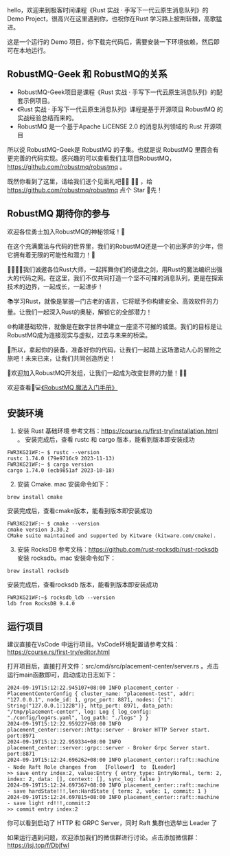 hello，欢迎来到极客时间课程《Rust 实战 · 手写下一代云原生消息队列》的 Demo Project，很高兴在这里遇到你，也祝你在Rust 学习路上披荆斩棘，高歌猛进。

这是一个运行的 Demo 项目，你下载完代码后，需要安装一下环境依赖，然后即可在本地运行。

## RobustMQ-Geek 和 RobustMQ的关系

- RobustMQ-Geek项目是课程《Rust 实战 · 手写下一代云原生消息队列》的配套示例项目。
- 《Rust 实战 · 手写下一代云原生消息队列》课程是基于开源项目 RobustMQ 的实战经验总结而来的。
- RobustMQ 是一个基于Apache LiCENSE 2.0 的消息队列领域的 Rust 开源项目

所以说 RobustMQ-Geek是 RobustMQ 的子集。也就是说 RobustMQ 里面会有更完善的代码实现。感兴趣的可以查看我们主项目RobustMQ，https://github.com/robustmq/robustmq 。

既然你看到了这里，请给我们送个见面礼吧🌟🎒 🌟🎒 ，给 https://github.com/robustmq/robustmq 点个 Star 🌟先！

## RobustMQ 期待你的参与
欢迎各位勇士加入RobustMQ的神秘领域！🌟

在这个充满魔法与代码的世界里，我们的RobustMQ还是一个初出茅庐的少年，但它拥有着无限的可能性和潜力！🚀

👩‍💻👨‍💻我们诚邀各位Rust大师，一起挥舞你们的键盘之剑，用Rust的魔法编织出强大的代码之网。在这里，我们不仅共同打造一个坚不可摧的消息队列，更是在探索技术的边界，一起成长，一起进步！

📚学习Rust，就像是掌握一门古老的语言，它将赋予你构建安全、高效软件的力量。让我们一起深入Rust的奥秘，解锁它的全部潜力！

🌐构建基础软件，就像是在数字世界中建立一座坚不可摧的城堡。我们的目标是让RobustMQ成为连接现实与虚拟，过去与未来的桥梁。

🎉所以，拿起你的装备，准备好你的代码，让我们一起踏上这场激动人心的冒险之旅吧！未来已来，让我们共同创造历史！

🌈欢迎加入RobustMQ开发组，让我们一起成为改变世界的力量！🚀🌟

欢迎查看🔮💻[《RobustMQ 魔法入门手册》](https://shimo.im/docs/XKq427g9v0Tj0PAN)


## 安装环境

1. 安装 Rust 基础环境
参考文档：https://course.rs/first-try/installation.html 。 安装完成后，查看 rustc 和 cargo 版本，能看到版本即安装成功
```
FWR3KG21WF:~ $ rustc --version
rustc 1.74.0 (79e9716c9 2023-11-13)
FWR3KG21WF:~ $ cargo version
cargo 1.74.0 (ecb9851af 2023-10-18)
```

2. 安装 Cmake.
mac 安装命令如下：
```
brew install cmake
```
安装完成后，查看cmake版本，能看到版本即安装成功
```
FWR3KG21WF:~ $ cmake --version
cmake version 3.30.2
CMake suite maintained and supported by Kitware (kitware.com/cmake).
```

3. 安装 RocksDB
参考文档：https://github.com/rust-rocksdb/rust-rocksdb 安装 rocksdb。mac 安装命令如下：
```
brew install rocksdb
```
安装完成后，查看rocksdb 版本，能看到版本即安装成功
```
FWR3KG21WF:~$ rocksdb_ldb --version
ldb from RocksDB 9.4.0
```

## 运行项目
建议直接在VsCode 中运行项目。VsCode环境配置请参考文档：https://course.rs/first-try/editor.html

打开项目后，直接打开文件：src/cmd/src/placement-center/server.rs 。点击运行main函数即可，启动成功日志如下：
```
2024-09-19T15:12:22.945107+08:00 INFO placement_center - PlacementCenterConfig { cluster_name: "placement-test", addr: "127.0.0.1", node_id: 1, grpc_port: 8871, nodes: {"1": String("127.0.0.1:1228")}, http_port: 8971, data_path: "/tmp/placement-center", log: Log { log_config: "./config/log4rs.yaml", log_path: "./logs" } }
2024-09-19T15:12:22.959227+08:00 INFO placement_center::server::http::server - Broker HTTP Server start. port:8971
2024-09-19T15:12:22.959334+08:00 INFO placement_center::server::grpc::server - Broker Grpc Server start. port:8871
2024-09-19T15:12:24.696262+08:00 INFO placement_center::raft::machine - Node Raft Role changes from  【Follower】 to 【Leader】
>> save entry index:2, value:Entry { entry_type: EntryNormal, term: 2, index: 2, data: [], context: [], sync_log: false }
2024-09-19T15:12:24.697367+08:00 INFO placement_center::raft::machine - save hardState!!!,len:HardState { term: 2, vote: 1, commit: 1 }
2024-09-19T15:12:24.697815+08:00 INFO placement_center::raft::machine - save light rd!!!,commit:2
>> commit entry index:2
```

你可以看到启动了 HTTP 和 GRPC Server，同时 Raft 集群也选举出 Leader 了

如果运行遇到问题，欢迎添加我们的微信群进行讨论。点击添加微信群：https://jsj.top/f/Dbjfwl

